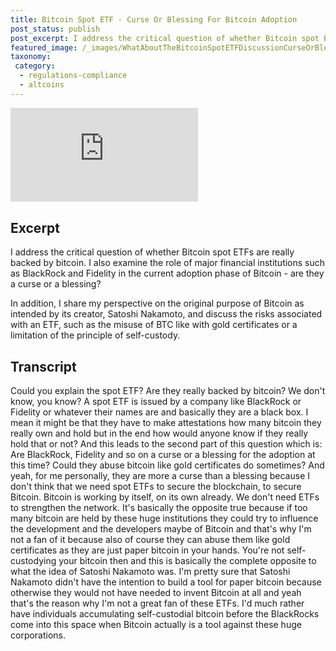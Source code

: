 ```yaml
---
title: Bitcoin Spot ETF - Curse Or Blessing For Bitcoin Adoption
post_status: publish
post_excerpt: I address the critical question of whether Bitcoin spot ETFs are really backed by bitcoin.
featured_image: /_images/WhatAboutTheBitcoinSpotETFDiscussionCurseOrBlessingForBitcoinAdoption.jpg
taxonomy:
 category:
  - regulations-compliance
  - altcoins
---
```


<iframe src="https://player.vimeo.com/video/1019658020?badge=0&amp;autopause=0&amp;player_id=0&amp;app_id=58479" frameborder="0" allow="autoplay; fullscreen; picture-in-picture; clipboard-write; encrypted-media" title="What About The Bitcoin Spot ETF? Discussion: Curse Or Blessing For Bitcoin Adoption？"></iframe>

<div style="margin-bottom:30px;"></div>

## Excerpt

I address the critical question of whether Bitcoin spot ETFs are really backed by bitcoin. I also examine the role of major financial institutions such as BlackRock and Fidelity in the current adoption phase of Bitcoin - are they a curse or a blessing?

In addition, I share my perspective on the original purpose of Bitcoin as intended by its creator, Satoshi Nakamoto, and discuss the risks associated with an ETF, such as the misuse of BTC like with gold certificates or a limitation of the principle of self-custody.

## Transcript

Could you explain the spot ETF? Are they really backed by bitcoin? We don't know, you know? A spot ETF is issued by a company like BlackRock or Fidelity or whatever their names are and basically they are a black box. I mean it might be that they have to make attestations how many bitcoin they really own and hold but in the end how would anyone know if they really hold that or not? And this leads to the second part of this question which is: Are BlackRock, Fidelity and so on a curse or a blessing for the adoption at this time? Could they abuse bitcoin like gold certificates do sometimes? And yeah, for me personally, they are more a curse than a blessing because I don't think that we need spot ETFs to secure the blockchain, to secure Bitcoin. Bitcoin is working by itself, on its own already. We don't need ETFs to strengthen the network. It's basically the opposite true because if too many bitcoin are held by these huge institutions they could try to influence the development and the developers maybe of Bitcoin and that's why I'm not a fan of it because also of course they can abuse them like gold certificates as they are just paper bitcoin in your hands. You're not self- custodying your bitcoin then and this is basically the complete opposite to what the idea of Satoshi Nakamoto was. I'm pretty sure that Satoshi Nakamoto didn't have the intention to build a tool for paper bitcoin because otherwise they would not have needed to invent Bitcoin at all and yeah that's the reason why I'm not a great fan of these ETFs. I'd much rather have individuals accumulating self-custodial bitcoin before the BlackRocks come into this space when Bitcoin actually is a tool against these huge corporations.